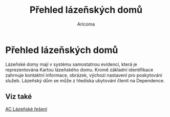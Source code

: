﻿---
    title: "Přehled lázeňských domů"
    author: Aricoma
    ms.date: 04/30/2018
    ms.topic: article
    ms.prod: dynamics-nav-2017
    ms.contentlocale: cs-cz
    ms.lasthandoff: 04/30/2018
---

# Přehled lázeňských domů

Lázeňské domy mají v systému samostatnou evidenci, která je reprezentována Kartou lázeňského domu. Kromě základní identifikace zahrnuje kontaktní informace, obrázek, výchozí nastavení pro poskytování služeb. Lázeňský dům se může z hlediska ubytování členit na Dependence. 


## <a name="see-also"></a>Viz také
[AC Lázeňské řešení](spa-solution.md)